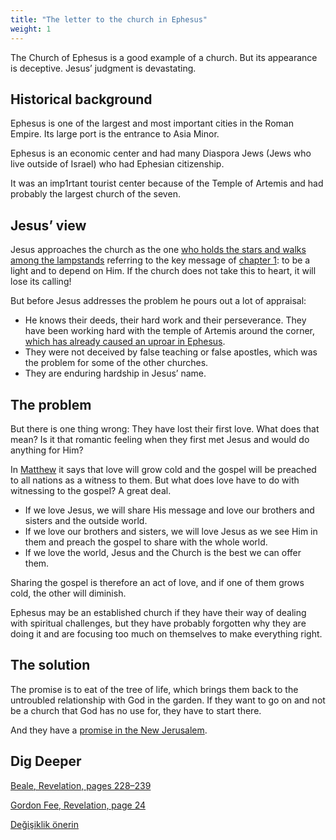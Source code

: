 ```yaml
---
title: "The letter to the church in Ephesus"
weight: 1
---
```



The Church of Ephesus is a good example of a church. But its appearance is deceptive. Jesus’ judgment is devastating.


## Historical background

<a name="4a32"></a>
Ephesus is one of the largest and most important cities in the Roman Empire. Its large port is the entrance to Asia Minor.

Ephesus is an economic center and had many Diaspora Jews (Jews who live outside of Israel) who had Ephesian citizenship.

It was an imp1rtant tourist center because of the Temple of Artemis and had probably the largest church of the seven.


## Jesus’ view

<a name="c6bc"></a>
Jesus approaches the church as the one [who holds the stars and walks among the lampstands](https://www.bibleserver.com/NIV/Revelation2%3A1) referring to the key message of [chapter 1](https://www.bibleserver.com/NIV/Revelation1%3A20): to be a light and to depend on Him. If the church does not take this to heart, it will lose its calling!

But before Jesus addresses the problem he pours out a lot of appraisal:

- He knows their deeds, their hard work and their perseverance. They have been working hard with the temple of Artemis around the corner, [which has already caused an uproar in Ephesus](https://www.bibleserver.com/NIV/Acts19%3A23-41).
- They were not deceived by false teaching or false apostles, which was the problem for some of the other churches.
- They are enduring hardship in Jesus’ name.



## The problem

<a name="235e"></a>
But there is one thing wrong: They have lost their first love. What does that mean? Is it that romantic feeling when they first met Jesus and would do anything for Him?

In [Matthew](https://www.bibleserver.com/NIV/Matthew24%3A12-14) it says that love will grow cold and the gospel will be preached to all nations as a witness to them. But what does love have to do with witnessing to the gospel? A great deal.

- If we love Jesus, we will share His message and love our brothers and sisters and the outside world.
- If we love our brothers and sisters, we will love Jesus as we see Him in them and preach the gospel to share with the whole world.
- If we love the world, Jesus and the Church is the best we can offer them.


Sharing the gospel is therefore an act of love, and if one of them grows cold, the other will diminish.

Ephesus may be an established church if they have their way of dealing with spiritual challenges, but they have probably forgotten why they are doing it and are focusing too much on themselves to make everything right.


## The solution

<a name="88fa"></a>
The promise is to eat of the tree of life, which brings them back to the untroubled relationship with God in the garden. If they want to go on and not be a church that God has no use for, they have to start there.

And they have a [promise in the New Jerusalem](https://www.bibleserver.com/NIV/Revelation22%3A1-5).


## Dig Deeper

[Beale, Revelation, pages 228–239](../../../../../about/ressources/index.html#beale_rev)

[Gordon Fee, Revelation, page 24](../../../../../about/ressources/index.html#fee_rev)






[Değişiklik önerin](https://github.com/revelation-today/revelation-today/blob/main/exampleSite/content/docs/content/letters/expl/details/the-letter-to-the-church-in-ephesus.md)
